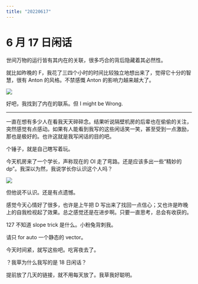 ```yaml
---
title: "20220617"
---
```

6 月 17 日闲话
===

世间万物的运行皆有其内在的关联，很多巧合的背后隐藏着其必然性。

就比如昨晚的 F，我花了三四个小时的时间比较独立地想出来了，觉得它十分的智慧，很有 Anton 的风格。不禁感慨 Anton 的影响力越来越大了。

![](https://cdn.luogu.com.cn/upload/image_hosting/lwwrv681.png)

好吧，我找到了内在的联系。但 I might be Wrong.

---

一直在想有多少人在看我天天碎碎念。结果听说隔壁机房的后辈也在偷偷的关注，突然感觉有点感动。如果有人能看到我写的这些闲话笑一笑，甚至受到一点激励，那也是极好的。也许这就是我写闲话的目的吧。

个锤子，就是自己瞎写着玩。

今天机房来了一个学长，声称现在的 OI 走了弯路。还是应该多出一些“精妙的 dp”。我深以为然，我说学长你认识这个人吗？

![](https://cdn.luogu.com.cn/upload/image_hosting/afzhr9yz.png)

但他说不认识。还是有点遗憾。

感觉今天心情好了很多，也许是上午把 D 写出来了找回一点信心；又也许是昨晚上的自我检视起了效果。总之感觉还是在进步啊。只要一直思考，总会有收获的。

127 不知道 slope trick 是什么。小粉兔背刺我。

请只 for auto 一个静态的 vector。

今天时间紧，就写这些吧。吃宵夜去了。

？我草为什么我写的是 18 日闲话？

提前放了几天的链接，就不用每天放了。我草我好聪明。
